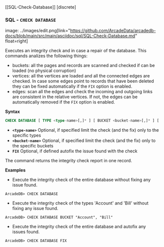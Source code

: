 [[SQL-Check-Database]]
[discrete]

### SQL - `CHECK DATABASE`

image:
../images/edit.png[link="https://github.com/ArcadeData/arcadedb-docs/blob/main/src/main/asciidoc/sql/SQL-Check-Database.md" float=right]

Executes an integrity check and in case a repair of the database. This commands analizes the following things:

- buckets: all the pages and records are scanned and checked if can be loaded (no physical corruption)
- vertices: all the vertices are loaded and all the connected edges are checked. In case some edges point to records that have been
  deleted they can be fixed automatically if the `FIX` option is enabled.
- edges: scan all the edges and check the incoming and outgoing links are consistent in the relative vertices. If not, the edges can
  be automatically removed if the `FIX` option is enabled.

**Syntax**

```sql
CHECK DATABASE [ TYPE <type-name>[,]* ] [ BUCKET <bucket-name>[,]* ] [ FIX ]
```

- **`<type-name>`** Optional, if specified limit the check (and the fix) only to the specific types
- **`<bucket-name>`** Optional, if specified limit the check (and the fix) only to the specific buckets
- **`FIX`** Optional, if defined autofix the issue found with the check

The command returns the integrity check report in one record.

**Examples**

- Execute the integrity check of the entire database without fixing any issue found.

```
ArcadeDB> CHECK DATABASE
```

- Execute the integrity check of the types 'Account' and 'Bill' without fixing any issue found.

```
ArcadeDB> CHECK DATABASE BUCKET "Account", "Bill"
```

- Execute the integrity check of the entire database and autofix any issues found.

```
ArcadeDB> CHECK DATABASE FIX
```


